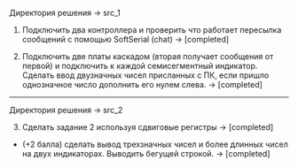 Директория решения -> src_1

1. Подключить два контроллера и проверить что работает пересылка сообщений с помощью SoftSerial (chat) -> [completed]

2. Подключить две платы каскадом (вторая получает сообщения от первой) и подключить к каждой семисегментный индикатор. Сделать ввод двузначных чисел присланных с ПК, если пришло однозначное число дополнить его нулем слева. -> [completed]

-----

Директория решения -> src_2

3. Сделать задание 2 используя сдвиговые регистры -> [completed]

* (+2 балла) сделать вывод  трехзначных  чисел и более длинных чисел на двух индикаторах. Выводить бегущей строкой. -> [completed]